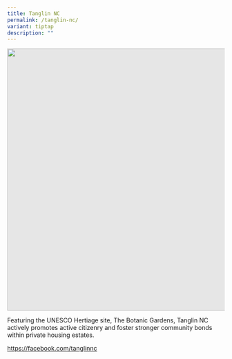 ```yaml
---
title: Tanglin NC
permalink: /tanglin-nc/
variant: tiptap
description: ""
---
```

<div class="isomer-image-wrapper">
<img style="display: block;-webkit-user-select: none;margin: auto;cursor: zoom-in;background-color: hsl(0, 0%, 90%);transition: background-color 300ms;" height="607" width="914" src="https://uploads-ssl.webflow.com/60f4a4872dd5b71d47df606a/64f708a9d059f7ad4c05cd00_25%20%26%2026%20July%202022(2).png">
</div>
<p>Featuring the UNESCO Hertiage site, The Botanic Gardens, Tanglin NC actively
promotes active citizenry and foster stronger community bonds within private
housing estates.</p>
<p><a href="https://facebook.com/tanglinnc" rel="noopener noreferrer nofollow" target="_blank">https://facebook.com/tanglinnc</a>
</p>